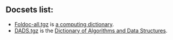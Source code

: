 
## Docsets list:

- [Foldoc-all.tgz](https://github.com/iamaziz/archives/blob/master/docsets/foldoc-all.tgz?raw=true) is [a computing dictionary](http://foldoc.org/).
- [DADS.tgz](https://github.com/iamaziz/archives/blob/master/docsets/DADS.tgz?raw=true) is the [Dictionary of Algorithms and Data Structures](http://xlinux.nist.gov/dads/).
